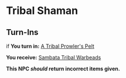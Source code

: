 # Tribal Shaman
## Turn-Ins





if **You turn in:** [A Tribal Prowler's Pelt](/item/31475)


 **You receive:**  [Sambata Tribal Warbeads](/item/29900) 

**This NPC *should* return incorrect items given.**
